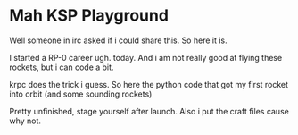 # Mah KSP Playground

Well someone in irc asked if i could share this. So here it is. 

I started a RP-0 career ugh. today. And i am not really good at flying these rockets, but i can code a bit.

krpc does the trick i guess. So here the python code that got my first rocket into orbit (and some sounding rockets)

Pretty unfinished, stage yourself after launch. Also i put the craft files cause why not. 
